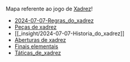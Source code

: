 Mapa referente ao jogo de [Xadrez](api/2024/07/2024-07-06-Xadrez.md)!

- [2024-07-07-Regras_do_xadrez](_insight/2024-07-07-Regras_do_xadrez.md)
- [Peças de xadrez](_insight/2024-07-06-Pecas_de_xadrez.md)
- [[_insight/2024-07-07-Historia_do_xadrez]]
- [Aberturas de xadrez](_draft/2024-07-06-Aberturas_de_xadrez.md)
- [Finais elementais](_insight/2024/07/2024-07-06-Finais_elementais.md)
- [Táticas_de_xadrez](_insight/2024-07-06-Taticas_de_xadrez.md)